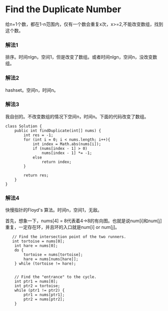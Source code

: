 # Find the Duplicate Number

给n+1个数，都在1-n范围内，仅有一个数会重复x次，x>=2,不能改变数组，找到这个数。

### 解法1

排序。时间nlgn，空间1，但是改变了数组。或者时间nlgn，空间n，没改变数组。

### 解法2

hashset。空间n，时间n。

### 解法3

我自创的。不改变数组的情况下空间n，时间n。下面的代码改变了数组。

```
class Solution {
    public int findDuplicate(int[] nums) {
        int res = -1;
        for (int i = 0; i < nums.length; i++){
            int index = Math.abs(nums[i]);
            if (nums[index - 1] > 0)
                nums[index - 1] *= -1;
            else
                return index;
        }

        return res;
    }
}
```

### 解法4

快慢指针的Floyd's 算法。时间n，空间1，无敌。

首先，想象一下，nums[4] = 8代表着4->8的有向图。也就是说num[i]和num[j]重复，一定存在环，并且环的入口就是num[i] or num[j]。



       // Find the intersection point of the two runners.
       int tortoise = nums[0];
        int hare = nums[0];
        do {
            tortoise = nums[tortoise];
            hare = nums[nums[hare]];
        } while (tortoise != hare);


        // Find the "entrance" to the cycle.
        int ptr1 = nums[0];
        int ptr2 = tortoise;
        while (ptr1 != ptr2) {
            ptr1 = nums[ptr1];
            ptr2 = nums[ptr2];
        }